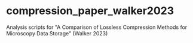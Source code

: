 # compression_paper_walker2023
Analysis scripts for "A Comparison of Lossless Compression Methods for Microscopy Data Storage" (Walker 2023)
